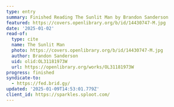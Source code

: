 ```yaml
---
type: entry
summary: Finished Reading The Sunlit Man by Brandon Sanderson
featured: https://covers.openlibrary.org/b/id/14430747-M.jpg
date: '2025-01-02'
read-of:
  type: cite
  name: The Sunlit Man
  photo: https://covers.openlibrary.org/b/id/14430747-M.jpg
  author: Brandon Sanderson
  uid: olid:OL31181973W
  url: https://openlibrary.org/works/OL31181973W
progress: finished
syndicate-to:
  - https://fed.brid.gy/
updated: '2025-01-09T14:53:01.779Z'
client_id: https://sparkles.sploot.com/
---
```

